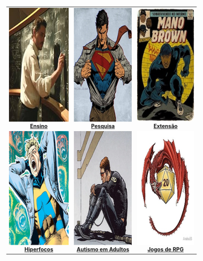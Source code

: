<table>
  <tr>
    <td align="center">
      <a href="pages/index_ensino.html">
        <img src="imagens/index_pics/ensino.jpeg" alt="Ensino" title="Ensino" height="300px">
      </a><br>
      <strong><a href="pages/ensino/ensino.html">Ensino</a></strong>
    </td>
    <td align="center">
      <a href="pages/index_pesquisa_hq.html">
        <img src="imagens/index_pics/pesquisa.jpeg" alt="Interesses de Pesquisa" title="Interesses de Pesquisa" height="300px">
      </a><br>
      <strong><a href="pages/index_pesquisa.html">Pesquisa</a></strong>
    </td>
    <td align="center">
      <a href="pages/index_extensao.html">
        <img src="imagens/index_pics/extensao.jpeg" alt="Atividades de Extensão Universitária" title="Atividades de Extensão Universitária" height="300px">
      </a><br>
      <strong><a href="pages/pesquisa/pesquisa_edu.html">Extensão</a></strong>
    </td>
  </tr>
  <tr>
    <td align="center">
      <a href="pages/index_hiperfoco.html">
        <img src="imagens/index_pics/hiperfocos.png" alt="Sobre Hiperfocos" title="Hiperfocos" height="300px">
      </a><br>
      <strong><a href="pages/index_hiperfoco.html"> Hiperfocos</a></strong>
    </td>
    <td align="center">
      <a href="pages/index_tea.html">
        <img src="imagens/index_pics/cyclope_tea.png" alt="Autismo em Adultos" title="Autismo em Adultos" height="300px">
      </a><br>
      <strong><a href="index_tea.html">Autismo em Adultos</a></strong>
    </td>
    <td align="center">
      <a href="pages/index_rpg.html">
        <img src="imagens/index_pics/dragaod20.jpeg" alt="Jogos de RPG e Educação" title="Jogos de RPG" height="300px">
      </a><br>
      <strong><a href="pages/index_rpg.html">Jogos de RPG</a></strong>
    </td>
  </tr>
</table>
